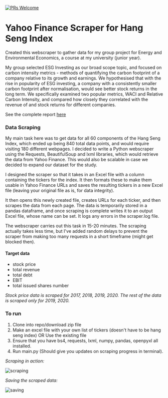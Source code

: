 [![PRs Welcome](https://img.shields.io/badge/PRs-welcome-brightgreen.svg?style=flat-square)](http://makeapullrequest.com)

# Yahoo Finance Scraper for Hang Seng Index

Created this webscraper to gather data for my group project for Energy and Environmental Economics, a course at my university (junior year).

My group selected ESG Investing as our broad scope topic, and focused on carbon intensity metrics - methods of quantifying the carbon footprint of a company relative to its growth and earnings. We hypothesised that with the rise in popularity of ESG investing, a company with a consistently smaller carbon footprint after normalisation, would see better stock returns in the long term. We specifically examined two popular metrics, WACI and Relative Carbon Intensity, and compared how closely they correlated with the revenue of and stock returns for different companies. 


See the complete report [here](https://drive.google.com/file/d/1E1_e2-tj2sVu8TeKWkZwwci-5KXb3Ixv/view?usp=sharing)


### Data Scraping

My main task here was to get data for all 60 components of the Hang Seng Index, which ended up being 840 total data points, and would require visiting 180 different webpages. I decided to write a Python webscraper using the Requests, BeautifulSoup and lxml libraries, which would retrieve the data from Yahoo Finance. This would also be scalable in case we decided to expand our dataset for the study.

I designed the scraper so that it takes in an Excel file with a column containing the tickers for the index. It then formats these to make them usable in Yahoo Finance URLs and saves the resulting tickers in a new Excel file (leaving your original file as is, for data integrity).

It then opens this newly created file, creates URLs for each ticker, and then scrapes the data from each page. The data is temporarily stored in a pandas dataframe, and once scraping is complete writes it to an output Excel file, whose name can be set.
It logs any errors in the scraper.log file.

The webscraper carries out this task in 15-20 minutes. The scraping actually takes less time, but I've added random delays to prevent the scraper from making too many requests in a short timeframe (might get blocked then).

#### Target data

* stock price
* total revenue
* total debt
* EBIT
* total issued shares number

*Stock price data is scraped for 2017, 2018, 2019, 2020. The rest of the data is scraped only for 2019, 2020.*

### To run

1. Clone into repo/download zip file
2. Make an excel file with your own list of tickers (doesn't have to be hang seng index) OR Use the existing file
3. Ensure that you have bs4, requests, lxml, numpy, pandas, openpyxl all installed.
4. Run main.py (Should give you updates on scraping progress in terminal).

*Scraping in action:*

![scraping](https://user-images.githubusercontent.com/68847270/143801651-02da1b2f-e9df-4e33-9e8d-aaea5e79596c.gif)


*Saving the scraped data:*

![saving](https://user-images.githubusercontent.com/68847270/143801378-6ccb96fc-5a01-4575-819a-f0102d32ba31.gif)

